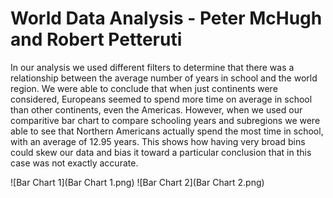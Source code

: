 # World Data Analysis - Peter McHugh and Robert Petteruti

In our analysis we used different filters to determine that there was a relationship between the average number of years in school and the world region. We were able to conclude that when just continents were considered, Europeans seemed to spend more time on average in school than other continents, even the Americas. However, when we used our comparitive bar chart to compare schooling years and subregions we were able to see that Northern Americans actually spend the most time in school, with an average of 12.95 years. This shows how having very broad bins could skew our data and bias it toward a particular conclusion that in this case was not exactly accurate.

![Bar Chart 1](Bar Chart 1.png)
![Bar Chart 2](Bar Chart 2.png)